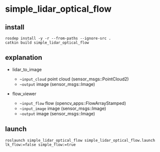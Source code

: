 # simple_lidar_optical_flow

## install
```
rosdep install -y -r --from-paths --ignore-src .
catkin build simple_lidar_optical_flow
```

## explanation

 - lidar_to_image
   - `~input_cloud` point cloud (sensor_msgs::PointCloud2)
   - `~output` image (sensor_msgs::Image)

 - flow_viewer
   - `~input_flow` flow (opencv_apps::FlowArrayStamped)
   - `~input_image` image (sensor_msgs::Image)
   - `~output` image (sensor_msgs::Image)


## launch
```
roslaunch simple_lidar_optical_flow simple_lidar_optical_flow.launch lk_flow:=false simple_flow:=true
```
